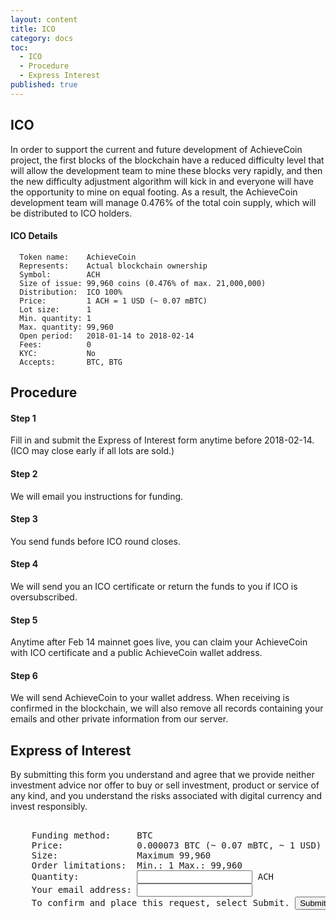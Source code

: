 ```yaml
---
layout: content
title: ICO
category: docs
toc:
  - ICO
  - Procedure
  - Express Interest
published: true
---
```


ICO <a id="ico"></a>
-------

In order to support the current and future development of AchieveCoin project, the first blocks of the blockchain have a reduced difficulty level that will allow the development team to mine these blocks very rapidly, and then the new difficulty adjustment algorithm will kick in and everyone will have the opportunity to mine on equal footing. As a result, the AchieveCoin development team will manage 0.476% of the total coin supply, which will be distributed to ICO holders.

#### ICO Details ####

```
  Token name:    AchieveCoin
  Represents:    Actual blockchain ownership
  Symbol:        ACH
  Size of issue: 99,960 coins (0.476% of max. 21,000,000)
  Distribution:  ICO 100%
  Price:         1 ACH = 1 USD (~ 0.07 mBTC)
  Lot size:      1
  Min. quantity: 1
  Max. quantity: 99,960
  Open period:   2018-01-14 to 2018-02-14
  Fees:          0
  KYC:           No
  Accepts:       BTC, BTG
```



Procedure <a id="procedure"></a>
------------

#### Step 1
Fill in and submit the Express of Interest form anytime before 2018-02-14. (ICO may close early if all lots are sold.)

#### Step 2
We will email you instructions for funding.

#### Step 3
You send funds before ICO round closes.

#### Step 4
We will send you an ICO certificate or return the funds to you if ICO is oversubscribed.

#### Step 5
Anytime after Feb 14 mainnet goes live, you can claim your AchieveCoin with ICO certificate and a public AchieveCoin wallet address.

#### Step 6
We will send AchieveCoin to your wallet address. When receiving is confirmed in the blockchain, we will also remove all records containing your emails and other private information from our server.



Express of Interest <a id="express-interest"></a>
------

By submitting this form you understand and agree that we provide neither investment advice nor offer to buy or sell investment, product or service of any kind, and you understand the risks associated with digital currency and invest responsibly.
<pre>
<form action="https://formspree.io/ico@achievecoin.org"
      method="POST">
    Funding method:     BTC
    Price:              0.000073 BTC (~ 0.07 mBTC, ~ 1 USD) per ACH
    Size:               Maximum 99,960
    Order limitations:  Min.: 1 Max.: 99,960
    Quantity:           <input type="text" name="qty"> ACH
    Your email address: <input type="email" name="replyto">
    To confirm and place this request, select Submit. <input type="submit" value="Submit">
</form>
</pre>
